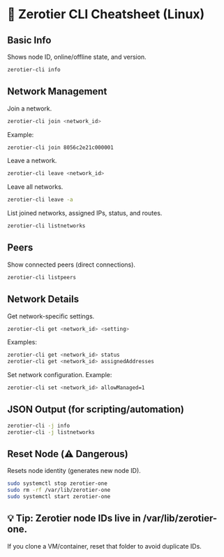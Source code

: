 # 🔧 Zerotier CLI Cheatsheet (Linux)

## Basic Info
Shows node ID, online/offline state, and version.
```bash
zerotier-cli info
```
## Network Management
Join a network.
```bash
zerotier-cli join <network_id>
```
Example:
```bash
zerotier-cli join 8056c2e21c000001
```
Leave a network.
```bash
zerotier-cli leave <network_id>
```
Leave all networks.
```bash
zerotier-cli leave -a
```
List joined networks, assigned IPs, status, and routes.
```bash
zerotier-cli listnetworks
```

## Peers
Show connected peers (direct connections).
```bash
zerotier-cli listpeers
```

## Network Details
Get network-specific settings.
```bash
zerotier-cli get <network_id> <setting>
```
Examples:
```bash
zerotier-cli get <network_id> status
zerotier-cli get <network_id> assignedAddresses
```
Set network configuration.
Example:
```bash
zerotier-cli set <network_id> allowManaged=1
```

## JSON Output (for scripting/automation)
```bash
zerotier-cli -j info
zerotier-cli -j listnetworks
```
## Reset Node (⚠️ Dangerous)
Resets node identity (generates new node ID).
```bash
sudo systemctl stop zerotier-one
sudo rm -rf /var/lib/zerotier-one
sudo systemctl start zerotier-one
```
## 💡 Tip: Zerotier node IDs live in /var/lib/zerotier-one.
If you clone a VM/container, reset that folder to avoid duplicate IDs.
